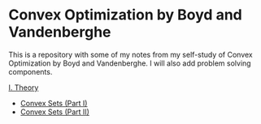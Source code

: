 # Convex Optimization by Boyd and Vandenberghe

This is a repository with some of my notes from my self-study of Convex Optimization by Boyd and Vandenberghe. I will also add problem solving components. 

[I. Theory](Theory/)
- [Convex Sets (Part I)](Theory/Convex%20Sets%20(Part%20I).md)
- [Convex Sets (Part II)](Theory/Convex%20Sets%20(Part%20II).md)